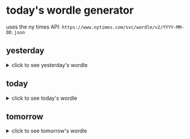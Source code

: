 # today's wordle generator

uses the ny times API: `https://www.nytimes.com/svc/wordle/v2/YYYY-MM-DD.json`

## yesterday

<details>
    <summary>click to see yesterday's wordle</summary>

    onion

</details>

## today

<details>
    <summary>click to see today's wordle</summary>

    await

</details>

## tomorrow

<details>
    <summary>click to see tomorrow's wordle</summary>

    giddy

</details>
